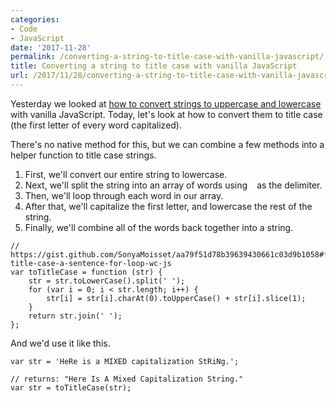 ```yaml
---
categories:
- Code
- JavaScript
date: '2017-11-28'
permalink: /converting-a-string-to-title-case-with-vanilla-javascript/
title: Converting a string to title case with vanilla JavaScript
url: /2017/11/28/converting-a-string-to-title-case-with-vanilla-javascript
---
```


Yesterday we looked at [how to convert strings to uppercase and lowercase](https://gomakethings.com/converting-strings-to-uppercase-and-lowercase-with-vanilla-javascript/) with vanilla JavaScript. Today, let's look at how to convert them to title case (the first letter of every word capitalized).

There's no native method for this, but we can combine a few methods into a helper function to title case strings.

1. First, we'll convert our entire string to lowercase.
2. Next, we'll split the string into an array of words using ` ` as the delimiter.
3. Then, we'll loop through each word in our array.
4. After that, we'll capitalize the first letter, and lowercase the rest of the string.
4. Finally, we'll combine all of the words back together into a string.

```lang-javascript
// https://gist.github.com/SonyaMoisset/aa79f51d78b39639430661c03d9b1058#file-title-case-a-sentence-for-loop-wc-js
var toTitleCase = function (str) {
	str = str.toLowerCase().split(' ');
	for (var i = 0; i < str.length; i++) {
		str[i] = str[i].charAt(0).toUpperCase() + str[i].slice(1);
	}
	return str.join(' ');
};
```

And we'd use it like this.

```lang-js
var str = 'HeRe is a MIXED capitalization StRiNg.';

// returns: "Here Is A Mixed Capitalization String."
var str = toTitleCase(str);
```